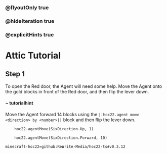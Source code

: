 ### @flyoutOnly true
### @hideIteration true
### @explicitHints true


# Attic Tutorial

## Step 1
To open the Red door, the Agent will need some help. Move the Agent onto the gold blocks in front of the Red door, and then flip the lever down.

#### ~ tutorialhint 
Move the Agent forward 14 blocks using the ``||hoc22.agent move <direction> by <number>||`` block and then flip the lever down.



```ghost
    hoc22.agentMove(SixDirection.Up, 1)
```
```template
    hoc22.agentMove(SixDirection.Forward, 10)     
```
```package
minecraft-hoc22=github:ReWrite-Media/hoc22-ts#v0.3.12
```